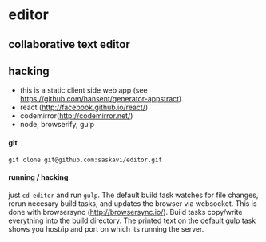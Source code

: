 editor
==============

## collaborative text editor




## hacking
- this is a static client side web app (see https://github.com/hansent/generator-appstract).
- react (http://facebook.github.io/react/)
- codemirror(http://codemirror.net/)
- node, browserify, gulp

#### git

```
git clone git@github.com:saskavi/editor.git
```

#### running / hacking
just `cd editor` and run `gulp`.  The default build task watches for file changes, rerun necesary build tasks, and updates the browser via websocket.  This is done with browsersync (http://browsersync.io/).  Build tasks copy/write everything into the build directory. The printed text on the default gulp task shows you host/ip and port on which its running the server. 











